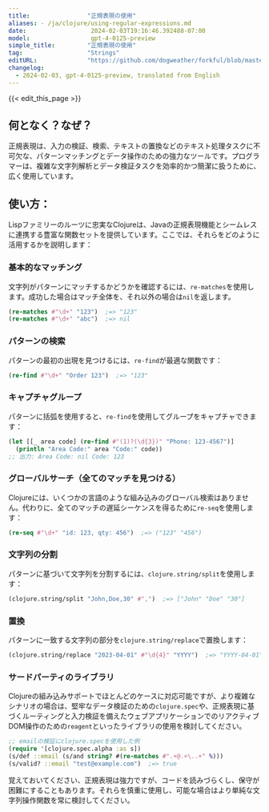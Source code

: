 ```yaml
---
title:                "正規表現の使用"
aliases: - /ja/clojure/using-regular-expressions.md
date:                  2024-02-03T19:16:46.392488-07:00
model:                 gpt-4-0125-preview
simple_title:         "正規表現の使用"
tag:                  "Strings"
editURL:              "https://github.com/dogweather/forkful/blob/master/content/ja/clojure/using-regular-expressions.md"
changelog:
  - 2024-02-03, gpt-4-0125-preview, translated from English
---
```


{{< edit_this_page >}}

## 何となく？なぜ？
正規表現は、入力の検証、検索、テキストの置換などのテキスト処理タスクに不可欠な、パターンマッチングとデータ操作のための強力なツールです。プログラマーは、複雑な文字列解析とデータ検証タスクを効率的かつ簡潔に扱うために、広く使用しています。

## 使い方：
Lispファミリーのルーツに忠実なClojureは、Javaの正規表現機能とシームレスに連携する豊富な関数セットを提供しています。ここでは、それらをどのように活用するかを説明します：

### 基本的なマッチング
文字列がパターンにマッチするかどうかを確認するには、`re-matches`を使用します。成功した場合はマッチ全体を、それ以外の場合は`nil`を返します。

```clojure
(re-matches #"\d+" "123")  ;=> "123"
(re-matches #"\d+" "abc")  ;=> nil
```

### パターンの検索
パターンの最初の出現を見つけるには、`re-find`が最適な関数です：

```clojure
(re-find #"\d+" "Order 123")  ;=> "123"
```

### キャプチャグループ
パターンに括弧を使用すると、`re-find`を使用してグループをキャプチャできます：

```clojure
(let [[_ area code] (re-find #"(1)?(\d{3})" "Phone: 123-4567")]
  (println "Area Code:" area "Code:" code))
;; 出力: Area Code: nil Code: 123
```

### グローバルサーチ（全てのマッチを見つける）
Clojureには、いくつかの言語のような組み込みのグローバル検索はありません。代わりに、全てのマッチの遅延シーケンスを得るために`re-seq`を使用します：

```clojure
(re-seq #"\d+" "id: 123, qty: 456")  ;=> ("123" "456")
```

### 文字列の分割
パターンに基づいて文字列を分割するには、`clojure.string/split`を使用します：

```clojure
(clojure.string/split "John,Doe,30" #",")  ;=> ["John" "Doe" "30"]
```

### 置換
パターンに一致する文字列の部分を`clojure.string/replace`で置換します：

```clojure
(clojure.string/replace "2023-04-01" #"\d{4}" "YYYY")  ;=> "YYYY-04-01"
```

### サードパーティのライブラリ
Clojureの組み込みサポートでほとんどのケースに対応可能ですが、より複雑なシナリオの場合は、堅牢なデータ検証のための`clojure.spec`や、正規表現に基づくルーティングと入力検証を備えたウェブアプリケーションでのリアクティブDOM操作のための`reagent`といったライブラリの使用を検討してください。

```clojure
;; emailの検証にclojure.specを使用した例
(require '[clojure.spec.alpha :as s])
(s/def ::email (s/and string? #(re-matches #".+@.+\..+" %)))
(s/valid? ::email "test@example.com")  ;=> true
```

覚えておいてください、正規表現は強力ですが、コードを読みづらくし、保守が困難にすることもあります。それらを慎重に使用し、可能な場合はより単純な文字列操作関数を常に検討してください。
